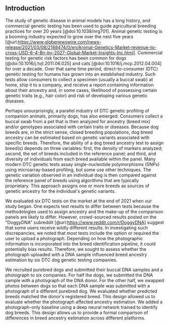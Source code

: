 ## Introduction

The study of genetic disease in animal models has a long history, and commercial genetic testing has been used to guide agricultural breeding practices for over 20 years [@doi:10.1038/nrg701].
Animal genetic testing is a booming industry expected to grow over the next five years [@url:https://www.globenewswire.com/news-release/2021/03/08/2188474/0/en/Animal-Genetics-Market-revenue-to-cross-USD-6-4-Bn-by-2027-Global-Market-Insights-Inc.html].
Commercial testing for genetic risk factors has been common for dogs [@doi:10.1016/j.tvjl.2011.06.025] and cats [@doi:10.1016/j.mcp.2012.04.004] for over a decade.
Over that same time period, direct-to-consumer (DTC) genetic testing for humans has grown into an established industry.
Such tests allow consumers to collect a specimen (usually a buccal swab) at home, ship it to a company, and receive a report containing information about their ancestry and, in some cases, likelihood of possessing certain genetic traits (e.g., hair color) and risk of developing various genetic diseases.

Perhaps unsurprisingly, a parallel industry of DTC genetic profiling of companion animals, primarily dogs, has also emerged.
Consumers collect a buccal swab from a pet that is then analyzed for ancestry (breed mix) and/or genotypes associated with certain traits or diseases.
Because dog breeds are, in the strict sense, closed breeding populations, dog breed ancestry can be estimated based on genetic variants associated with specific breeds.
Therefore, the ability of a dog breed ancestry test to assign breed(s) depends on three variables: first, the density of markers analyzed; second, the set of breeds included in the reference panel; and third, and diversity of individuals from each breed available within the panel.
Many modern DTC genetic tests assay single-nucleotide polymorphisms (SNPs) using microarray-based profiling, but some use other techniques.
The genetic variation observed in an individual dog is then compared against the reference panel of breeds using algorithms that are typically proprietary.
This approach assigns one or more breeds as sources of genetic ancestry for the individual's genetic variants.

We evaluated six DTC tests on the market at the end of 2021 when our study began.
One expects test results to differ between tests because the methodologies used to assign ancestry and the make-up of the comparison panels are likely to differ.
However, crowd-sourced results posted on the "DoggyDNA" subreddit [@url:https://www.reddit.com/r/DoggyDNA] suggest that some users receive wildly different results.
In investigating such discrepancies, we noted that most tests include the option or required the user to upload a photograph.
Depending on how the photographic information is incorporated into the breed identification pipeline, it could potentially bias results.
Therefore, we sought to assess whether the photograph uploaded with a DNA sample influenced breed ancestry estimation by six DTC dog genetic testing companies.

We recruited purebred dogs and submitted their buccal DNA samples and a photograph to six companies.
For half the dogs, we submitted the DNA sample with a photograph of the DNA donor.
For the other half, we swapped photos between dogs so that each DNA sample was submitted with a photograph of a different purebred dog.
We evaluated whether predicted breeds matched the donor's registered breed.
This design allowed us to evaluate whether the photograph affected ancestry estimation.
We added a photograph-only baseline using a deep neural network trained to identify dog breeds.
This design allows us to provide a formal comparison of differences in breed ancestry estimation across different platforms.

